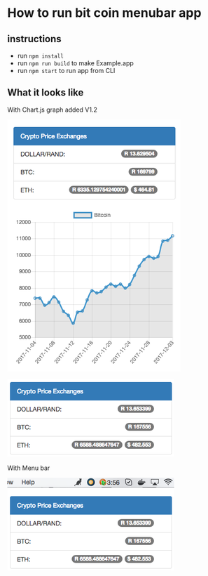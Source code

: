 # How to run bit coin menubar app

## instructions

- run `npm install`
- run `npm run build` to make Example.app
- run `npm start` to run app from CLI

## What it looks like

With Chart.js graph added V1.2

![Nodes](https://raw.githubusercontent.com/phfilly/bitcoin-menu-price-bar/aa083c17e60a408a239d925a77c76a2cd11fbe27/Screen%20Shot%202017-12-04%20at%204.24.50%20PM.png)

![Nodes](https://raw.githubusercontent.com/phfilly/bitcoin-menu-price-bar/f1c4006f185fade70bf71ae752815f0f8b9eee1b/screenshots/Screen%20Shot%202017-11-29%20at%2012.43.22%20PM.png)

With Menu bar

![Nodes](https://raw.githubusercontent.com/phfilly/bitcoin-menu-price-bar/f1c4006f185fade70bf71ae752815f0f8b9eee1b/screenshots/Screen%20Shot%202017-11-29%20at%2012.43.30%20PM.png)